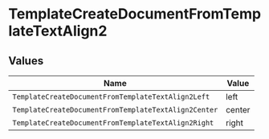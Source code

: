 # TemplateCreateDocumentFromTemplateTextAlign2


## Values

| Name                                                 | Value                                                |
| ---------------------------------------------------- | ---------------------------------------------------- |
| `TemplateCreateDocumentFromTemplateTextAlign2Left`   | left                                                 |
| `TemplateCreateDocumentFromTemplateTextAlign2Center` | center                                               |
| `TemplateCreateDocumentFromTemplateTextAlign2Right`  | right                                                |